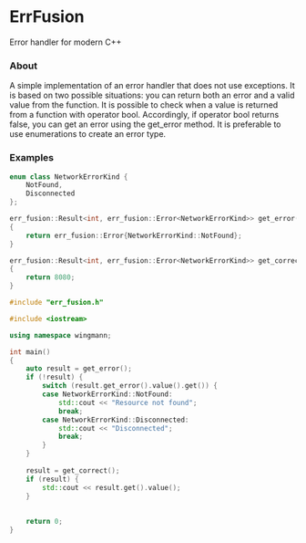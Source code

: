 # ErrFusion
Error handler for modern C++

### About
A simple implementation of an error handler that does not use exceptions.
It is based on two possible situations: you can return both an error and a valid value from the function.
It is possible to check when a value is returned from a function with operator bool.
Accordingly, if operator bool returns false, you can get an error using the get_error method.
It is preferable to use enumerations to create an error type.

### Examples

```cpp
enum class NetworkErrorKind {
    NotFound,
    Disconnected
};
```
```cpp
err_fusion::Result<int, err_fusion::Error<NetworkErrorKind>> get_error()
{
    return err_fusion::Error{NetworkErrorKind::NotFound};
}

err_fusion::Result<int, err_fusion::Error<NetworkErrorKind>> get_correct()
{
    return 8080;
}
```
```cpp
#include "err_fusion.h"

#include <iostream>

using namespace wingmann;

int main()
{
    auto result = get_error();
    if (!result) {
        switch (result.get_error().value().get()) {
        case NetworkErrorKind::NotFound:
            std::cout << "Resource not found";
            break;
        case NetworkErrorKind::Disconnected:
            std::cout << "Disconnected";
            break;
        }
    }
    
    result = get_correct();
    if (result) {
        std::cout << result.get().value();
    }
    
    
    return 0;
}
```
